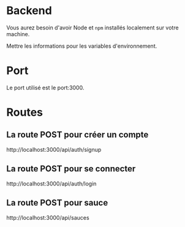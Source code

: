 # Backend
Vous aurez besoin d'avoir Node et `npm` installés localement sur votre machine.

Mettre les informations pour les variables d'environnement.

# Port
Le port utilisé est le port:3000.

# Routes
## La route POST pour créer un compte
http://localhost:3000/api/auth/signup

## La route POST pour se connecter
http://localhost:3000/api/auth/login

## La route POST pour sauce
http://localhost:3000/api/sauces
